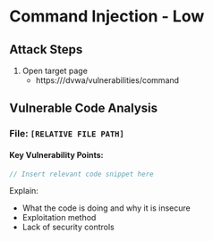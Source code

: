 # Command Injection - Low 

## Attack Steps 

1. Open target page 
    - https://<ip address>/dvwa/vulnerabilities/command

## Vulnerable Code Analysis

### File: `[RELATIVE FILE PATH]`

#### Key Vulnerability Points:

```php
// Insert relevant code snippet here
```

Explain: 
- What the code is doing and why it is insecure 
- Exploitation method 
- Lack of security controls